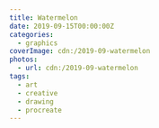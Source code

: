 ```yaml
---
title: Watermelon
date: 2019-09-15T00:00:00Z
categories:
  - graphics
coverImage: cdn:/2019-09-watermelon
photos:
  - url: cdn:/2019-09-watermelon
tags:
  - art
  - creative
  - drawing
  - procreate
---
```

